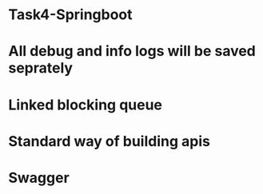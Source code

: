 # Task4-Springboot
# All debug and info logs will be saved seprately 
# Linked blocking queue
# Standard way of building apis 
# Swagger
